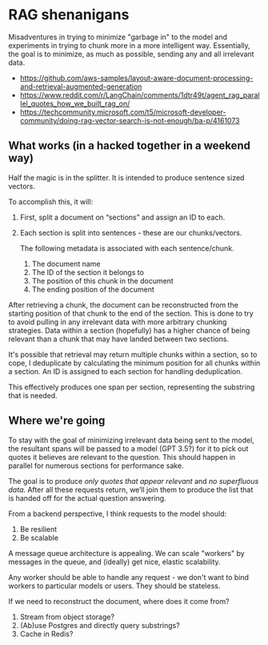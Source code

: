 # RAG shenanigans

Misadventures in trying to minimize "garbage in" to the model and experiments in trying to chunk more in a more intelligent way. Essentially, the goal is to minimize, as much as possible, sending any and all irrelevant data.

* https://github.com/aws-samples/layout-aware-document-processing-and-retrieval-augmented-generation
* https://www.reddit.com/r/LangChain/comments/1dtr49t/agent_rag_parallel_quotes_how_we_built_rag_on/
* https://techcommunity.microsoft.com/t5/microsoft-developer-community/doing-rag-vector-search-is-not-enough/ba-p/4161073

## What works (in a hacked together in a weekend way)

Half the magic is in the splitter. It is intended to produce sentence sized vectors.

To accomplish this, it will:

1. First, split a document on “sections” and assign an ID to each.
2. Each section is split into sentences - these are our chunks/vectors.

	The following metadata is associated with each sentence/chunk.

	1. The document name
	2. The ID of the section it belongs to
	3. The position of this chunk in the document
	4. The ending position of the document

After retrieving a chunk, the document can be reconstructed from the starting
position of that chunk to the end of the section. This is done to try to avoid
pulling in any irrelevant data with more arbitrary chunking strategies. Data
within a section (hopefully) has a higher chance of being relevant than a chunk
that may have landed between two sections.

It's possible that retrieval may return multiple chunks within a section, so to
cope, I deduplicate by calculating the minimum position for all chunks within a
section. An ID is assigned to each section for handling deduplication.

This effectively produces one span per section, representing the substring that
is needed.

## Where we're going

To stay with the goal of minimizing irrelevant data being sent to the model, the
resultant spans will be passed to a model (GPT 3.5?) for it to pick out quotes
it believes are relevant to the question. This should happen in parallel for
numerous sections for performance sake.

The goal is to produce _only quotes that appear relevant_ and _no superfluous
data_. After all these requests return, we’ll join them to produce the list that
is handed off for the actual question answering.

From a backend perspective, I think requests to the model should:

1. Be resilient
2. Be scalable

A message queue architecture is appealing. We can scale "workers" by messages in
the queue, and (ideally) get nice, elastic scalability.

Any worker should be able to handle any request - we don't want to bind workers
to particular models or users. They should be stateless.

If we need to reconstruct the document, where does it come from?

1. Stream from object storage?
2. (Ab)use Postgres and directly query substrings?
3. Cache in Redis?
